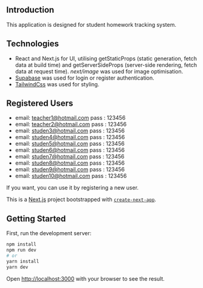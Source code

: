 ## Introduction

This application is designed for student homework tracking system.

## Technologies
- React and Next.js for UI, utilising getStaticProps (static generation, fetch data at build time) and getServerSideProps (server-side rendering, fetch data at request time). _next/image_ was used for image optimisation.
- [Supabase](https://supabase.io) was used for login or register authentication.
- [TailwindCss](https://tailwindcss.com) was used for styling.

## Registered Users

- email: teacher1@hotmail.com   pass : 123456
- email: teacher2@hotmail.com   pass : 123456
- email: studen3@hotmail.com   pass : 123456
- email: studen4@hotmail.com   pass : 123456
- email: studen5@hotmail.com   pass : 123456
- email: studen6@hotmail.com   pass : 123456
- email: studen7@hotmail.com   pass : 123456
- email: studen8@hotmail.com   pass : 123456
- email: studen9@hotmail.com   pass : 123456
- email: studen10@hotmail.com   pass : 123456

If you want, you can use it by registering a new user. 

This is a [Next.js](https://nextjs.org/) project bootstrapped with [`create-next-app`](https://github.com/vercel/next.js/tree/canary/packages/create-next-app).

## Getting Started

First, run the development server:

```bash
npm install
npm run dev
# or
yarn install
yarn dev
```

Open [http://localhost:3000](http://localhost:3000) with your browser to see the result.


